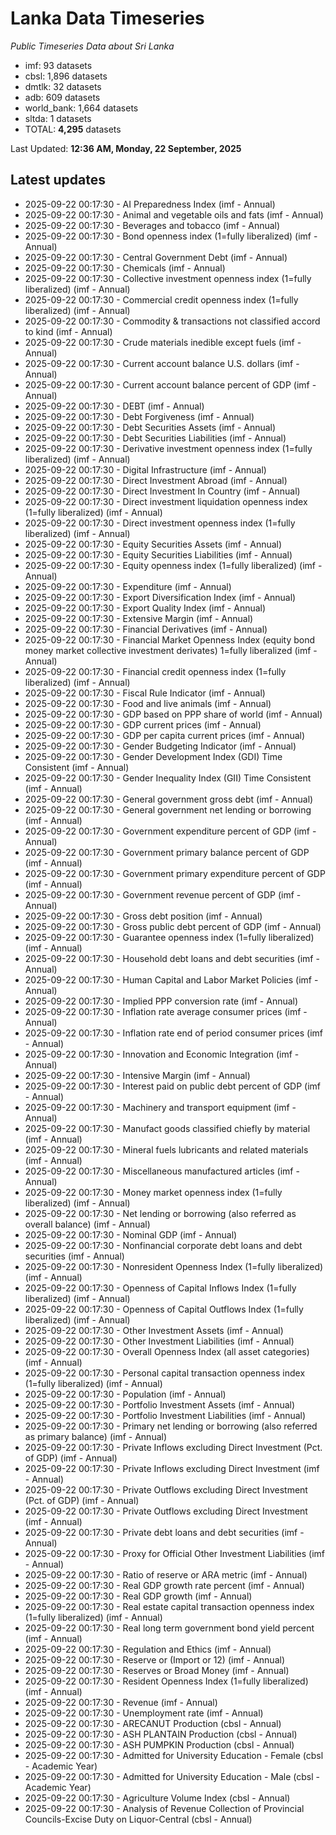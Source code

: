 # Lanka Data Timeseries
*Public Timeseries Data about Sri Lanka*

* imf: 93 datasets
* cbsl: 1,896 datasets
* dmtlk: 32 datasets
* adb: 609 datasets
* world_bank: 1,664 datasets
* sltda: 1 datasets
* TOTAL: **4,295** datasets

Last Updated: **12:36 AM, Monday, 22 September, 2025**

## Latest updates

* 2025-09-22 00:17:30 - AI Preparedness Index (imf - Annual)
* 2025-09-22 00:17:30 - Animal and vegetable oils and fats (imf - Annual)
* 2025-09-22 00:17:30 - Beverages and tobacco (imf - Annual)
* 2025-09-22 00:17:30 - Bond openness index (1=fully liberalized) (imf - Annual)
* 2025-09-22 00:17:30 - Central Government Debt (imf - Annual)
* 2025-09-22 00:17:30 - Chemicals (imf - Annual)
* 2025-09-22 00:17:30 - Collective investment openness index (1=fully liberalized) (imf - Annual)
* 2025-09-22 00:17:30 - Commercial credit openness index (1=fully liberalized) (imf - Annual)
* 2025-09-22 00:17:30 - Commodity & transactions not classified accord to kind (imf - Annual)
* 2025-09-22 00:17:30 - Crude materials inedible except fuels (imf - Annual)
* 2025-09-22 00:17:30 - Current account balance U.S. dollars (imf - Annual)
* 2025-09-22 00:17:30 - Current account balance percent of GDP (imf - Annual)
* 2025-09-22 00:17:30 - DEBT (imf - Annual)
* 2025-09-22 00:17:30 - Debt Forgiveness (imf - Annual)
* 2025-09-22 00:17:30 - Debt Securities Assets (imf - Annual)
* 2025-09-22 00:17:30 - Debt Securities Liabilities (imf - Annual)
* 2025-09-22 00:17:30 - Derivative investment openness index (1=fully liberalized) (imf - Annual)
* 2025-09-22 00:17:30 - Digital Infrastructure (imf - Annual)
* 2025-09-22 00:17:30 - Direct Investment Abroad (imf - Annual)
* 2025-09-22 00:17:30 - Direct Investment In Country (imf - Annual)
* 2025-09-22 00:17:30 - Direct investment liquidation openness index (1=fully liberalized) (imf - Annual)
* 2025-09-22 00:17:30 - Direct investment openness index (1=fully liberalized) (imf - Annual)
* 2025-09-22 00:17:30 - Equity Securities Assets (imf - Annual)
* 2025-09-22 00:17:30 - Equity Securities Liabilities (imf - Annual)
* 2025-09-22 00:17:30 - Equity openness index (1=fully liberalized) (imf - Annual)
* 2025-09-22 00:17:30 - Expenditure (imf - Annual)
* 2025-09-22 00:17:30 - Export Diversification Index (imf - Annual)
* 2025-09-22 00:17:30 - Export Quality Index (imf - Annual)
* 2025-09-22 00:17:30 - Extensive Margin (imf - Annual)
* 2025-09-22 00:17:30 - Financial Derivatives (imf - Annual)
* 2025-09-22 00:17:30 - Financial Market Openness Index (equity bond money market collective investment derivates) 1=fully liberalized (imf - Annual)
* 2025-09-22 00:17:30 - Financial credit openness index (1=fully liberalized) (imf - Annual)
* 2025-09-22 00:17:30 - Fiscal Rule Indicator (imf - Annual)
* 2025-09-22 00:17:30 - Food and live animals (imf - Annual)
* 2025-09-22 00:17:30 - GDP based on PPP share of world (imf - Annual)
* 2025-09-22 00:17:30 - GDP current prices (imf - Annual)
* 2025-09-22 00:17:30 - GDP per capita current prices (imf - Annual)
* 2025-09-22 00:17:30 - Gender Budgeting Indicator (imf - Annual)
* 2025-09-22 00:17:30 - Gender Development Index (GDI) Time Consistent (imf - Annual)
* 2025-09-22 00:17:30 - Gender Inequality Index (GII) Time Consistent (imf - Annual)
* 2025-09-22 00:17:30 - General government gross debt (imf - Annual)
* 2025-09-22 00:17:30 - General government net lending or borrowing (imf - Annual)
* 2025-09-22 00:17:30 - Government expenditure percent of GDP (imf - Annual)
* 2025-09-22 00:17:30 - Government primary balance percent of GDP (imf - Annual)
* 2025-09-22 00:17:30 - Government primary expenditure percent of GDP (imf - Annual)
* 2025-09-22 00:17:30 - Government revenue percent of GDP (imf - Annual)
* 2025-09-22 00:17:30 - Gross debt position (imf - Annual)
* 2025-09-22 00:17:30 - Gross public debt percent of GDP (imf - Annual)
* 2025-09-22 00:17:30 - Guarantee openness index (1=fully liberalized) (imf - Annual)
* 2025-09-22 00:17:30 - Household debt loans and debt securities (imf - Annual)
* 2025-09-22 00:17:30 - Human Capital and Labor Market Policies (imf - Annual)
* 2025-09-22 00:17:30 - Implied PPP conversion rate (imf - Annual)
* 2025-09-22 00:17:30 - Inflation rate average consumer prices (imf - Annual)
* 2025-09-22 00:17:30 - Inflation rate end of period consumer prices (imf - Annual)
* 2025-09-22 00:17:30 - Innovation and Economic Integration (imf - Annual)
* 2025-09-22 00:17:30 - Intensive Margin (imf - Annual)
* 2025-09-22 00:17:30 - Interest paid on public debt percent of GDP (imf - Annual)
* 2025-09-22 00:17:30 - Machinery and transport equipment (imf - Annual)
* 2025-09-22 00:17:30 - Manufact goods classified chiefly by material (imf - Annual)
* 2025-09-22 00:17:30 - Mineral fuels lubricants and related materials (imf - Annual)
* 2025-09-22 00:17:30 - Miscellaneous manufactured articles (imf - Annual)
* 2025-09-22 00:17:30 - Money market openness index (1=fully liberalized) (imf - Annual)
* 2025-09-22 00:17:30 - Net lending or borrowing (also referred as overall balance) (imf - Annual)
* 2025-09-22 00:17:30 - Nominal GDP (imf - Annual)
* 2025-09-22 00:17:30 - Nonfinancial corporate debt loans and debt securities (imf - Annual)
* 2025-09-22 00:17:30 - Nonresident Openness Index (1=fully liberalized) (imf - Annual)
* 2025-09-22 00:17:30 - Openness of Capital Inflows Index (1=fully liberalized) (imf - Annual)
* 2025-09-22 00:17:30 - Openness of Capital Outflows Index (1=fully liberalized) (imf - Annual)
* 2025-09-22 00:17:30 - Other Investment Assets (imf - Annual)
* 2025-09-22 00:17:30 - Other Investment Liabilities (imf - Annual)
* 2025-09-22 00:17:30 - Overall Openness Index (all asset categories) (imf - Annual)
* 2025-09-22 00:17:30 - Personal capital transaction openness index (1=fully liberalized) (imf - Annual)
* 2025-09-22 00:17:30 - Population (imf - Annual)
* 2025-09-22 00:17:30 - Portfolio Investment Assets (imf - Annual)
* 2025-09-22 00:17:30 - Portfolio Investment Liabilities (imf - Annual)
* 2025-09-22 00:17:30 - Primary net lending or borrowing (also referred as primary balance) (imf - Annual)
* 2025-09-22 00:17:30 - Private Inflows excluding Direct Investment (Pct. of GDP) (imf - Annual)
* 2025-09-22 00:17:30 - Private Inflows excluding Direct Investment (imf - Annual)
* 2025-09-22 00:17:30 - Private Outflows excluding Direct Investment (Pct. of GDP) (imf - Annual)
* 2025-09-22 00:17:30 - Private Outflows excluding Direct Investment (imf - Annual)
* 2025-09-22 00:17:30 - Private debt loans and debt securities (imf - Annual)
* 2025-09-22 00:17:30 - Proxy for Official Other Investment Liabilities (imf - Annual)
* 2025-09-22 00:17:30 - Ratio of reserve or ARA metric (imf - Annual)
* 2025-09-22 00:17:30 - Real GDP growth rate percent (imf - Annual)
* 2025-09-22 00:17:30 - Real GDP growth (imf - Annual)
* 2025-09-22 00:17:30 - Real estate capital transaction openness index (1=fully liberalized) (imf - Annual)
* 2025-09-22 00:17:30 - Real long term government bond yield percent (imf - Annual)
* 2025-09-22 00:17:30 - Regulation and Ethics (imf - Annual)
* 2025-09-22 00:17:30 - Reserve or (Import or 12) (imf - Annual)
* 2025-09-22 00:17:30 - Reserves or Broad Money (imf - Annual)
* 2025-09-22 00:17:30 - Resident Openness Index (1=fully liberalized) (imf - Annual)
* 2025-09-22 00:17:30 - Revenue (imf - Annual)
* 2025-09-22 00:17:30 - Unemployment rate (imf - Annual)
* 2025-09-22 00:17:30 - ARECANUT Production (cbsl - Annual)
* 2025-09-22 00:17:30 - ASH PLANTAIN Production (cbsl - Annual)
* 2025-09-22 00:17:30 - ASH PUMPKIN Production (cbsl - Annual)
* 2025-09-22 00:17:30 - Admitted for University Education - Female (cbsl - Academic Year)
* 2025-09-22 00:17:30 - Admitted for University Education - Male (cbsl - Academic Year)
* 2025-09-22 00:17:30 - Agriculture Volume Index (cbsl - Annual)
* 2025-09-22 00:17:30 - Analysis of Revenue Collection of Provincial Councils-Excise Duty on Liquor-Central (cbsl - Annual)